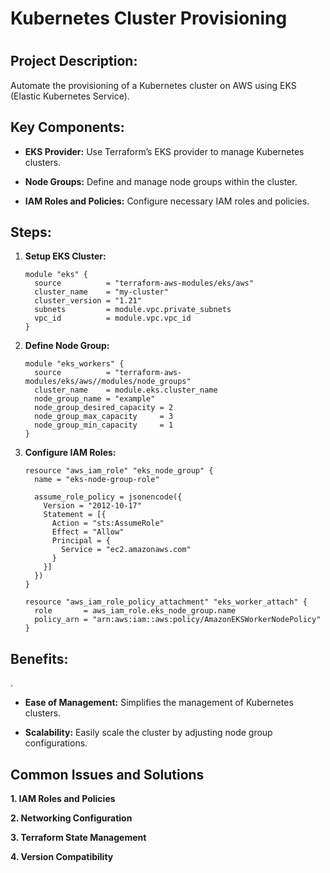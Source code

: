 
<h1> Kubernetes Cluster Provisioning<h1>
  
<h2>Project Description:</h2>

Automate the provisioning of a Kubernetes cluster on AWS using EKS (Elastic Kubernetes Service).


<h2>Key Components:</h2>

- **EKS Provider:** Use Terraform’s EKS provider to manage Kubernetes clusters.

- **Node Groups:** Define and manage node groups within the cluster.

- **IAM Roles and Policies:** Configure necessary IAM roles and policies.


<h2>Steps:</h2>

1. **Setup EKS Cluster:**

   ```hcl
   module "eks" {
     source          = "terraform-aws-modules/eks/aws"
     cluster_name    = "my-cluster"
     cluster_version = "1.21"
     subnets         = module.vpc.private_subnets
     vpc_id          = module.vpc.vpc_id
   }
   ```

2. **Define Node Group:**
 
   ```hcl
   module "eks_workers" {
     source          = "terraform-aws-modules/eks/aws//modules/node_groups"
     cluster_name    = module.eks.cluster_name
     node_group_name = "example"
     node_group_desired_capacity = 2
     node_group_max_capacity     = 3
     node_group_min_capacity     = 1
   }
   ```

3. **Configure IAM Roles:**
 
   ```hcl
   resource "aws_iam_role" "eks_node_group" {
     name = "eks-node-group-role"
   
     assume_role_policy = jsonencode({
       Version = "2012-10-17"
       Statement = [{
         Action = "sts:AssumeRole"
         Effect = "Allow"
         Principal = {
           Service = "ec2.amazonaws.com"
         }
       }]
     })
   }
   
   resource "aws_iam_role_policy_attachment" "eks_worker_attach" {
     role       = aws_iam_role.eks_node_group.name
     policy_arn = "arn:aws:iam::aws:policy/AmazonEKSWorkerNodePolicy"
   }
   ```


<h2> Benefits:</h2>.

- **Ease of Management:** Simplifies the management of Kubernetes clusters.

- **Scalability:** Easily scale the cluster by adjusting node group configurations.


<h2>Common Issues and Solutions</h2>

**1. IAM Roles and Policies**

**2. Networking Configuration**

**3. Terraform State Management**

**4. Version Compatibility**
